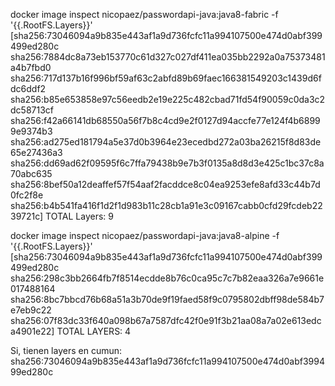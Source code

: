 docker image inspect nicopaez/passwordapi-java:java8-fabric -f '{{.RootFS.Layers}}'
[sha256:73046094a9b835e443af1a9d736fcfc11a994107500e474d0abf399499ed280c sha256:7884dc8a73eb153770c61d327c027df411ea035bb2292a0a75373481a4b7fbd0 sha256:717d137b16f996bf59af63c2abfd89b69faec166381549203c1439d6fdc6ddf2 sha256:b85e653858e97c56eedb2e19e225c482cbad71fd54f90059c0da3c2dc58713cf sha256:f42a66141db68550a56f7b8c4cd9e2f0127d94accfe77e124f4b68999e9374b3 sha256:ad275ed181794a5e37d0b3964e23ecedbd272a03ba26215f8d83de65e27436a3 sha256:dd69ad62f09595f6c7ffa79438b9e7b3f0135a8d8d3e425c1bc37c8a70abc635 sha256:8bef50a12deaffef57f54aaf2facddce8c04ea9253efe8afd33c44b7d0fc2f8e sha256:b4b541fa416f1d2f1d983b11c28cb1a91e3c09167cabb0cfd29fcdeb2239721c]
TOTAL Layers: 9

docker image inspect nicopaez/passwordapi-java:java8-alpine -f '{{.RootFS.Layers}}'
[sha256:73046094a9b835e443af1a9d736fcfc11a994107500e474d0abf399499ed280c sha256:298c3bb2664fb7f8514ecdde8b76c0ca95c7c7b82eaa326a7e9661e017488164 sha256:8bc7bbcd76b68a51a3b70de9f19faed58f9c0795802dbff98de584b7e7eb9c22 sha256:07f83dc33f640a098b67a7587dfc42f0e91f3b21aa08a7a02e613edca4901e22]
TOTAL LAYERS: 4

Si, tienen layers en cumun: sha256:73046094a9b835e443af1a9d736fcfc11a994107500e474d0abf399499ed280c
